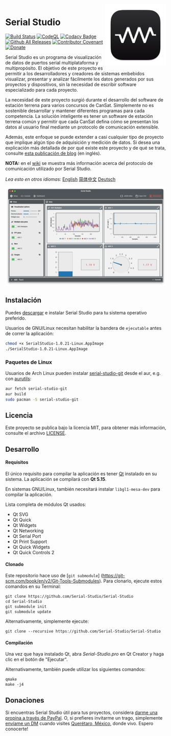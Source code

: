 <a href="#">
    <img width="192px" height="192px" src="/doc/icon.svg" align="right" />
</a>

# Serial Studio

[![Build Status](https://github.com/Serial-Studio/Serial-Studio/workflows/Deploy/badge.svg)](https://github.com/Serial-Studio/Serial-Studio/actions/)
[![CodeQL](https://github.com/Serial-Studio/Serial-Studio/workflows/CodeQL/badge.svg)](https://github.com/Serial-Studio/Serial-Studio/actions?query=workflow%3ACodeQL)
[![Codacy Badge](https://app.codacy.com/project/badge/Grade/4b6f3ce14a684704980fea31d8c1632e)](https://www.codacy.com/gh/Serial-Studio/Serial-Studio/dashboard?utm_source=github.com&amp;utm_medium=referral&amp;utm_content=Serial-Studio/Serial-Studio&amp;utm_campaign=Badge_Grade)
[![Github All Releases](https://img.shields.io/github/downloads/Serial-Studio/Serial-Studio/total.svg)](https://github.com/Serial-Studio/Serial-Studio/releases/)
[![Contributor Covenant](https://img.shields.io/badge/Contributor%20Covenant-v1.4%20adopted-ff69b4.svg)](CODE_OF_CONDUCT.md)
[![Donate](https://img.shields.io/badge/Donate-PayPal-green.svg)](https://www.paypal.com/donate?hosted_button_id=XN68J47QJKYDE)

Serial Studio es un programa de visualización de datos de puertos serial multiplataforma y multipropósito. El objetivo de este proyecto es permitir a los desarrolladores y creadores de sistemas embebidos visualizar, presentar y analizar fácilmente los datos generados por sus proyectos y dispositivos, sin la necesidad de escribir software especializado para cada proyecto.

La necesidad de este proyecto surgió durante el desarrollo del software de estación terrena para varios concursos de CanSat. Simplemente no es sostenible desarrollar y mantener diferentes programas para cada competencia. La solución inteligente es tener un software de estación terrena común y permitir que cada CanSat defina cómo se presentan los datos al usuario final mediante un protocolo de comunicación extensible.

Además, este enfoque se puede extender a casi cualquier tipo de proyecto que implique algún tipo de adquisición y medición de datos. Si desea una explicación más detallada de por qué existe este proyecto y de qué se trata, consulte [esta publicación de blog](https://www.alex-spataru.com/blog/introducing-serial-studio) (en inglés).

**NOTA:** en el [wiki](https://github.com/Serial-Studio/Serial-Studio/wiki/Protocolo-de-Comunicación) se muestra más información acerca del protocolo de comunicación utilizado por Serial Studio.

*Lea esto en otros idiomas:* [English](../README.md) [简体中文](README_ZH.md) [Deutsch](README_DE.md)

![Software usage](mockup.png)

## Instalación

Puedes [descargar](https://github.com/Serial-Studio/Serial-Studio/releases/latest) e instalar Serial Studio para tu sistema operativo preferido.

Usuarios de GNU/Linux necesitan habilitar la bandera de  `ejecutable` antes de correr la aplicación:

```bash
chmod +x SerialStudio-1.0.21-Linux.AppImage
./SerialStudio-1.0.21-Linux.AppImage
```
### Paquetes de Linux

Usuarios de Arch Linux pueden instalar [serial-studio-git](https://aur.archlinux.org/packages/serial-studio-git/) desde el aur, e.g. con [aurutils](https://aur.archlinux.org/packages/aurutils/):

```bash
aur fetch serial-studio-git
aur build
sudo pacman -S serial-studio-git
```

## Licencia

Este proyecto se publica bajo la licencia MIT, para obtener más información, consulte el archivo [LICENSE](LICENSE.md).

## Desarrollo

#### Requisitos

El único requisito para compilar la aplicación es tener [Qt](http://www.qt.io/download-open-source/) instalado en su sistema. La aplicación se compilará con **Qt 5.15**.

En sistemas GNU/Linux, también necesitará instalar `libgl1-mesa-dev` para compilar la aplicación.

Lista completa de módulos Qt usados:

- Qt SVG
- Qt Quick
- Qt Widgets
- Qt Networking
- Qt Serial Port
- Qt Print Support
- Qt Quick Widgets
- Qt Quick Controls 2

#### Clonado

Este repositorio hace uso de [`git submodule`] (https://git-scm.com/book/en/v2/Git-Tools-Submodules). Para clonarlo, ejecute estos comandos en su Terminal:

	git clone https://github.com/Serial-Studio/Serial-Studio
	cd Serial-Studio
	git submodule init
	git submodule update
	
Alternativamente, simplemente ejecute:

	git clone --recursive https://github.com/Serial-Studio/Serial-Studio
    
#### Compilación

Una vez que haya instalado Qt, abra *Serial-Studio.pro* en Qt Creator y haga clic en el botón de "Ejecutar".

Alternativamente, también puede utilizar los siguientes comandos:

	qmake
	make -j4
	
## Donaciones

Si encuentras Serial Studio útil para tus proyectos, considera [darme una propina a través de PayPal](https://www.paypal.com/donate?hosted_button_id=XN68J47QJKYDE). O, si prefieres invitarme un trago, simplemente [envíame un DM](https://instagram.com/aspatru) cuando visites [Querétaro, México](https://en.wikipedia.org/wiki/Querétaro), donde vivo. Espero conocerte!
